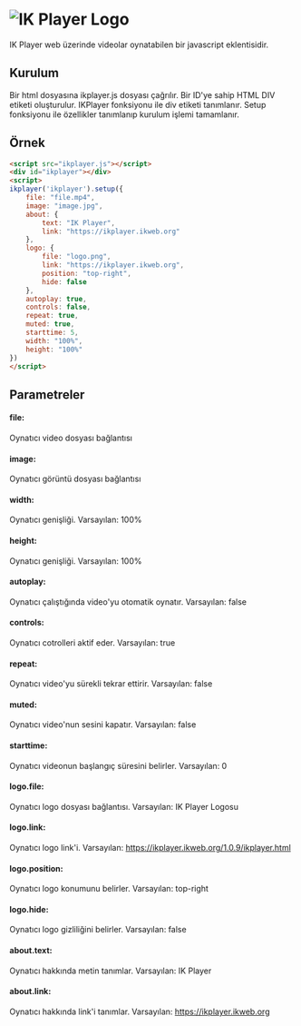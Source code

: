 # <img src="https://ikplayer.ikweb.org/1.0.9/logo.png" alt="IK Player Logo" />

IK Player web üzerinde videolar oynatabilen bir javascript eklentisidir.

## Kurulum

Bir html dosyasına ikplayer.js dosyası çağrılır. Bir ID'ye sahip HTML DIV etiketi oluşturulur. IKPlayer fonksiyonu ile div etiketi tanımlanır. Setup fonksiyonu ile özellikler tanımlanıp kurulum işlemi tamamlanır.

## Örnek

````html
<script src="ikplayer.js"></script>
<div id="ikplayer"></div>
<script>
ikplayer('ikplayer').setup({
	file: "file.mp4",
	image: "image.jpg",
	about: {
		text: "IK Player",
		link: "https://ikplayer.ikweb.org"
	},
	logo: {
		file: "logo.png",
		link: "https://ikplayer.ikweb.org",
		position: "top-right",
		hide: false
	},
	autoplay: true,
	controls: false,
	repeat: true,
	muted: true,
	starttime: 5,
	width: "100%",
	height: "100%"
})
</script>
````

## Parametreler

#### file:
Oynatıcı video dosyası bağlantısı
#### image:
Oynatıcı görüntü dosyası bağlantısı
#### width:
Oynatıcı genişliği. Varsayılan: 100%
#### height:
Oynatıcı genişliği. Varsayılan: 100%
#### autoplay:
Oynatıcı çalıştığında video'yu otomatik oynatır. Varsayılan: false
#### controls:
Oynatıcı cotrolleri aktif eder. Varsayılan: true
#### repeat:
Oynatıcı video'yu sürekli tekrar ettirir. Varsayılan: false
#### muted:
Oynatıcı video'nun sesini kapatır. Varsayılan: false
#### starttime:
Oynatıcı videonun başlangıç süresini belirler. Varsayılan: 0
#### logo.file:
Oynatıcı logo dosyası bağlantısı. Varsayılan: IK Player Logosu
#### logo.link:
Oynatıcı logo link'i. Varsayılan: https://ikplayer.ikweb.org/1.0.9/ikplayer.html
#### logo.position:
Oynatıcı logo konumunu belirler. Varsayılan: top-right
#### logo.hide:
Oynatıcı logo gizliliğini belirler. Varsayılan: false
#### about.text:
Oynatıcı hakkında metin tanımlar. Varsayılan: IK Player
#### about.link:
Oynatıcı hakkında link'i tanımlar. Varsayılan: https://ikplayer.ikweb.org
